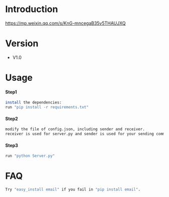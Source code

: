 # Introduction
https://mp.weixin.qq.com/s/KnG-mncegaB35v5THAUJXQ

# Version
- V1.0

# Usage
#### Step1
```sh
install the dependencies:
run "pip install -r requirements.txt"
```
#### Step2
```sh
modify the file of config.json, including sender and receiver.  
receiver is used for server.py and sender is used for your sending command.
```
#### Step3
```sh
run "python Server.py" 
``` 

# FAQ
```sh
Try "easy_install email" if you fail in "pip install email".
```